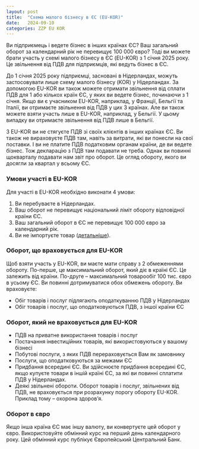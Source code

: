```yaml
---
layout: post
title:  "Схема малого бізнесу в ЄС (EU-KOR)"
date:   2024-09-10
categories: ZZP EU KOR
---
```

Ви підприємець і ведете бізнес в інших країнах ЄС? Ваш загальний оборот за календарний рік не перевищує 100 000 євро? Тоді ви можете брати участь у схемі малого бізнесу в ЄС (EU-KOR) з 1 січня 2025 року. Це звільнення від ПДВ для підприємців, які ведуть бізнес в ЄС.

До 1 січня 2025 року підприємці, засновані в Нідерландах, можуть застосовувати лише схему малого бізнесу (KOR) у Нідерландах. За допомогою EU-KOR ви також можете отримати звільнення від сплати ПДВ для 1 або кількох країн ЄС, у яких ви ведете бізнес, починаючи з 1 січня.
Якщо ви є учасником EU-KOR, наприклад, у Франції, Бельгії та Італії, ви отримаєте звільнення від ПДВ у цих 3 країнах. Але ви також можете взяти участь лише в EU-KOR, наприклад, у Бельгії. У цьому випадку ви отримаєте звільнення від ПДВ лише в Бельгії.

З EU-KOR ви не стягуєте ПДВ зі своїх клієнтів в інших країнах ЄС. Ви також не вираховуєте ПДВ там, навіть за витрати, які ви понесли на свої поставки. І ви не платите ПДВ податковим органам країни, де ви ведете бізнес. Тож декларацію з ПДВ там подавати не треба. Однак ви повинні щокварталу подавати нам звіт про оборот. Це огляд обороту, якого ви досягли за квартал у всьому ЄС.

### Умови участі в EU-KOR
Для участі в EU-KOR необхідно виконати 4 умови:
1. Ви перебуваєте в Нідерландах.
2. Ваш оборот не перевищує національний ліміт обороту відповідної країни ЄС.
3. Ваш загальний оборот в ЄС не перевищує 100 000 євро за календарний рік.
4. Ви не імпортуєте товар ([детальніше](https://www.belastingdienst.nl/wps/wcm/connect/nl/btw/content/btw-goederen-importeren-leveren)).

### Оборот, що враховується для EU-KOR
Щоб взяти участь у EU-KOR, ви маєте мати справу з 2 обмеженнями обороту.
По-перше, це максимальний оборот, який діє в країні ЄС. Це залежить від країни. По-друге – максимальний товарообіг 100 тис. євро в усьому ЄС. Ви повинні дотримуватися обох обмежень обороту. Ви враховуєте:
- Обіг товарів і послуг підлягають оподаткуванню ПДВ у Нідерландах
- Обіг товарів і послуг, що оподатковуються ПДВ, з іншої країни ЄС

### Оборот, який не враховується для EU-KOR
- ПДВ на приватне використання товарів і послуг
- Постачання інвестиційних товарів, які використовуються у вашому бізнесі
- Побутові послуги, з яких ПДВ перераховується Вам як замовнику
- Послуги, що оподатковуються за межами ЄС
- Придбання всередині ЄС. Ви здійснюєте придбання всередині ЄС, якщо купуєте товари в іншій країні ЄС, за які ви повинні сплатити ПДВ у Нідерландах.
- Деякі звільнені обороти. Оборот товарів і послуг, звільнених від ПДВ, не враховується при розрахунку порогу обороту EU-KOR. Приклад тому – охорона здоров’я.

### Оборот в євро
Якщо інша країна ЄС має іншу валюту, ви конвертуєте цей оборот у євро. Використовуйте обмінний курс на перший день календарного року. Цей обмінний курс публікує Європейський Центральний Банк.